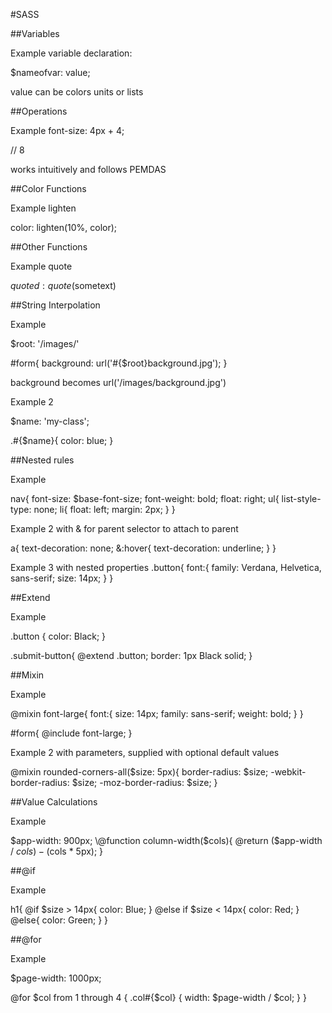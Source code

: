 #SASS

##Variables

Example variable declaration:

$nameofvar: value;

value can be colors units or lists

##Operations

Example font-size: 4px + 4;   

// 8

works intuitively and follows PEMDAS

##Color Functions

Example lighten

color: lighten(10%, color);

##Other Functions

Example quote

$quoted: quote($sometext)

##String Interpolation

Example

$root: '/images/'

\#form{
  background: url('#{$root}background.jpg');
}

background becomes url('/images/background.jpg')

Example 2

$name: 'my-class';

.#{$name}{
  color: blue;
}

##Nested rules

Example

nav{
  font-size: $base-font-size;
  font-weight: bold;
  float: right;
  ul{
    list-style-type: none;
    li{
      float: left;
      margin: 2px;
    }
  }

Example 2 with & for parent selector to attach to parent

a{
  text-decoration: none;
  &:hover{
    text-decoration: underline;
  }
}

Example 3 with nested properties
.button{
  font:{
    family: Verdana, Helvetica, sans-serif;
    size: 14px;
  }
}

##Extend

Example

.button {
  color: Black;
}

.submit-button{
  \@extend .button;
  border: 1px Black solid;
}

##Mixin

Example

\@mixin font-large{
  font:{
    size: 14px;
    family: sans-serif;
    weight: bold;
  }
}

\#form{
  \@include font-large;
}

Example 2 with parameters, supplied with optional default values

\@mixin rounded-corners-all($size: 5px){
  border-radius: $size;
  -webkit-border-radius: $size;
  -moz-border-radius: $size;
}

##Value Calculations

Example

$app-width: 900px;
\@function column-width($cols){
  \@return ($app-width / $cols) - ($cols * 5px);
}

##\@if

Example

h1{
  \@if $size > 14px{
    color: Blue;
  }
  \@else if $size < 14px{
    color: Red;
  }
  \@else{
    color: Green;
  }
}

##\@for

Example

$page-width: 1000px;

\@for $col from 1 through 4 {
  .col#{$col} {
    width: $page-width / $col;
  }
}
